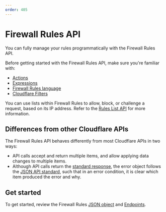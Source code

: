 ```yaml
---
order: 405
---
```


# Firewall Rules API

You can fully manage your rules programmatically with the Firewall Rules API.

Before getting started with the Firewall Rules API, make sure you're familiar with:

- [Actions](/cf-firewall-rules/actions/)
- [Expressions](/cf-firewall-rules/fields-and-expressions/)
- [Firewall Rules language](/cf-firewall-language/)
- [Cloudflare Filters](/firewall/api/cf-filters/)

You can use lists within Firewall Rules to allow, block, or challenge a request, based on its IP address. Refer to the [Rules List API](/api/cf-lists/) for more information.

## Differences from other Cloudflare APIs

The Firewall Rules API behaves differently from most Cloudflare APIs in two ways:

- API calls accept and return multiple items, and allow applying data changes to multiple items.
- Although API calls return the [standard response](https://api.cloudflare.com/#getting-started-responses), the error object follows the [JSON API standard](http://jsonapi.org/format/#errors), such that in an error condition, it is clear which item produced the error and why.

## Get started

To get started, review the Firewall Rules [JSON object](/api/cf-firewall-rules/json-object/) and [Endpoints](/api/cf-firewall-rules/endpoints/).

